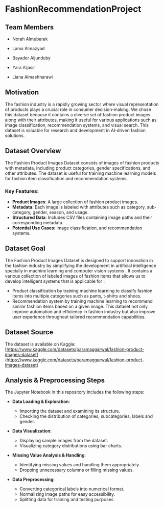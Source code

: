 # FashionRecommendationProject

## Team Members
- Norah Almubarak

- Lama Almazyad

- Bayader Aljunduby

- Yara Aljasir

- Liana Almashharawi


## Motivation
The fashion industry is a rapidly growing sector where visual representation of products plays a crucial role in consumer decision-making. We chose this dataset because it contains a diverse set of fashion product images along with their attributes, making it useful for various applications such as image classification, recommendation systems, and visual search. This dataset is valuable for research and development in AI-driven fashion solutions.

## Dataset Overview
The Fashion Product Images Dataset consists of images of fashion products with metadata, including product categories, gender specifications, and other attributes. The dataset is useful for training machine learning models for fashion item classification and recommendation systems.

### Key Features:
- **Product Images**: A large collection of fashion product images.
- **Metadata**: Each image is labeled with attributes such as category, sub-category, gender, season, and usage.
- **Structured Data**: Includes CSV files containing image paths and their corresponding metadata.
- **Potential Use Cases**: Image classification, and recommendation systems.

## Dataset Goal
The Fashion Product Images Dataset is designed to support innovation in the fashion industry by simplifying the development in artificial intelligence specially in machine learning and computer vision systems . 
It contains a various collection of labeled images of fashion items that allows us to develop intelligent systems that is applicable for : 
- Product classification by training machine learning to classify  fashion items into multiple categories such as pants, t-shirts and shoes.
- Recommendation system by training machine learning to recommend similar fashion items based on a given image.
This dataset not only improve automation and efficiency in fashion industry but also improve user experience throughout tailored recommendation capabilities.

## Dataset Source
The dataset is available on Kaggle:
[https://www.kaggle.com/datasets/paramaggarwal/fashion-product-images-dataset](https://www.kaggle.com/datasets/paramaggarwal/fashion-product-images-dataset)

## Analysis & Preprocessing Steps
The Jupyter Notebook in this repository includes the following steps:

- **Data Loading & Exploration**:
   - Importing the dataset and examining its structure.
   - Checking the distribution of categories, subcategories, labels and gender.

- **Data Visualization**:
   - Displaying sample images from the dataset.
   - Visualizing category distributions using bar charts.
   
- **Missing Value Analysis & Handling**:
   - Identifying missing values and handling them appropriately.
   - Dropping unnecessary columns or filling missing values.

- **Data Preprocessing**:
   - Converting categorical labels into numerical format.
   - Normalizing image paths for easy accessibility.
   - Splitting data for training and testing purposes.






